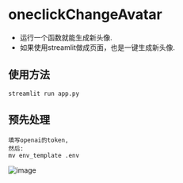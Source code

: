 # oneclickChangeAvatar
 - 运行一个函数就能生成新头像.
 - 如果使用streamlit做成页面，也是一键生成新头像.

## 使用方法
```
streamlit run app.py
```

## 预先处理
```
填写openai的token,
然后:
mv env_template .env

```


![image](https://github.com/zgimszhd61/oneclickChangeAvatar/assets/114722053/7ab6ddc4-2968-4a9e-adad-3c7fd2a6c0ba)
